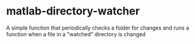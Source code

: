 matlab-directory-watcher
========================

A simple function that periodically checks a folder for changes and runs a function when a file in a "watched" directory is changed
